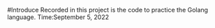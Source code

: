 #Introduce
Recorded in this project is the code to practice the Golang language.
Time:September 5, 2022
